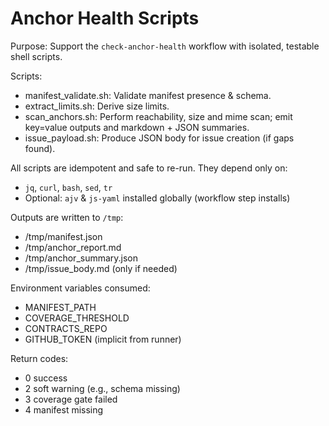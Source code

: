 # Anchor Health Scripts

Purpose: Support the `check-anchor-health` workflow with isolated, testable shell scripts.

Scripts:
- manifest_validate.sh: Validate manifest presence & schema.
- extract_limits.sh: Derive size limits.
- scan_anchors.sh: Perform reachability, size and mime scan; emit key=value outputs and markdown + JSON summaries.
- issue_payload.sh: Produce JSON body for issue creation (if gaps found).

All scripts are idempotent and safe to re-run. They depend only on:
- `jq`, `curl`, `bash`, `sed`, `tr`
- Optional: `ajv` & `js-yaml` installed globally (workflow step installs)

Outputs are written to `/tmp`:
- /tmp/manifest.json
- /tmp/anchor_report.md
- /tmp/anchor_summary.json
- /tmp/issue_body.md (only if needed)

Environment variables consumed:
- MANIFEST_PATH
- COVERAGE_THRESHOLD
- CONTRACTS_REPO
- GITHUB_TOKEN (implicit from runner)

Return codes:
- 0 success
- 2 soft warning (e.g., schema missing)
- 3 coverage gate failed
- 4 manifest missing

